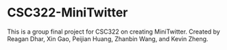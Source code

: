 # CSC322-MiniTwitter

This is a group final project for CSC322 on creating MiniTwitter.	Created by Reagan Dhar, Xin Gao, Peijian Huang, Zhanbin Wang, and Kevin Zheng.
